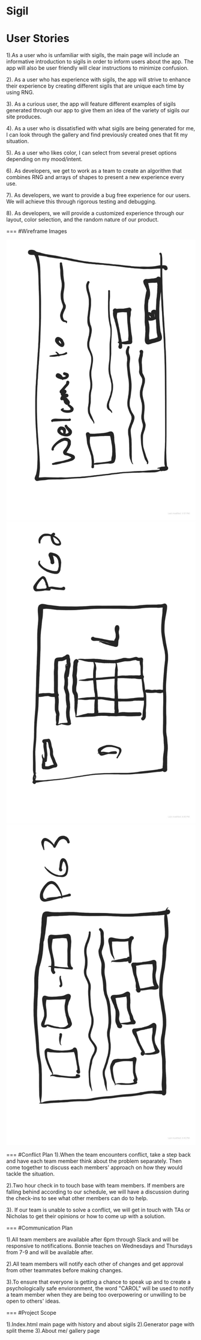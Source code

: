 # Sigil

# User Stories
1).As a user who is unfamiliar with sigils, the main page will include an informative introduction to sigils in order to inform users about the app. The app will also be user friendly will clear instructions to minimize confusion. 

2). As a user who has experience with sigils, the app will strive to enhance their experience by creating different sigils that are unique each time by using RNG. 

3). As a curious user, the app will feature different examples of sigils generated through our app to give them an idea of the variety of sigils our site produces. 

4). As a user who is dissatisfied with what sigils are being generated for me, I can look through the gallery and find previously created ones that fit my situation. 

5). As a user who likes color, I can select from several preset options depending on my mood/intent. 

6). As developers, we get to work as a team to create an algorithm that combines RNG and arrays of shapes to present a new experience every use. 

7). As developers, we want to provide a bug free experience for our users. We will achieve this through rigorous testing and debugging. 

8). As developers, we will provide a customized experience through our layout, color selection, and the random nature of our product. 

=== 
#Wireframe Images 

![Page 1](https://github.com/team-wins-all-the-time/Sigil/blob/master/img/Notes_190222_164706_b95_1.jpg?raw=true)
![Page 2](https://github.com/team-wins-all-the-time/Sigil/blob/master/img/Notes_190222_164644_d1c_1.jpg?raw=true)
![Page 3](https://github.com/team-wins-all-the-time/Sigil/blob/master/img/Notes_190222_164612_90b_1.jpg?raw=true)

===
#Conflict Plan
1).When the team encounters conflict, take a step back and have each team member think about the problem separately. Then come together to discuss each members' approach on how they would tackle the situation. 

2).Two hour check in to touch base with team members. If members are falling behind according to our schedule, we will have a discussion during the check-ins to see what other members can do to help. 

3). If our team is unable to solve a conflict, we will get in touch with TAs or Nicholas to get their opinions or how to come up with a solution. 

===
#Communication Plan

1).All team members are available after 6pm through Slack and will be responsive to notifications. Bonnie teaches on Wednesdays and Thursdays from 7-9 and will be available after. 

2).All team members will notify each other of changes and get approval from other teammates before making changes.

3).To ensure that everyone is getting a chance to speak up and to create a psychologically safe envioronment, the word "CAROL" will be used to notify a team member when they are being too overpowering or unwilling to be open to others' ideas.

===
#Project Scope

1).Index.html main page with history and about sigils
2).Generator page with split theme
3).About me/ gallery page



